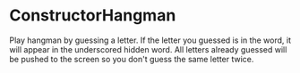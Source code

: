 # ConstructorHangman

Play hangman by guessing a letter. If the letter you guessed is in the word, it will appear in the
underscored hidden word. All letters already guessed will be pushed to the screen so you don't guess the 
same letter twice.